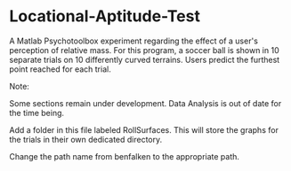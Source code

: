 # Locational-Aptitude-Test

A Matlab Psychotoolbox experiment regarding the effect of a user's perception of relative mass. For this program, a soccer ball is shown in 10 separate trials on 10 differently curved terrains. Users predict the furthest point reached for each trial.

Note: 

Some sections remain under development. Data Analysis is out of date for the time being.

Add a folder in this file labeled RollSurfaces. This will store the graphs for the trials in their own dedicated directory.

Change the path name from benfalken to the appropriate path.
